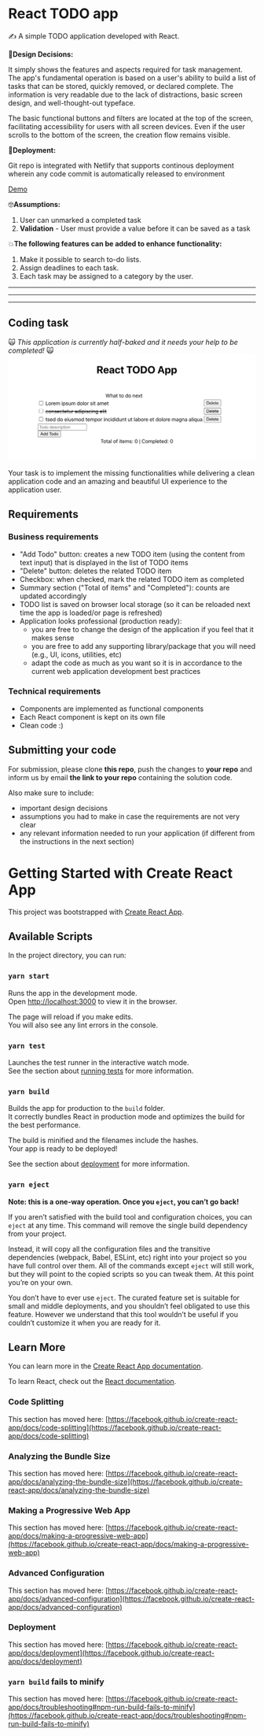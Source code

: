 # React TODO app

✍️ A simple TODO application developed with React.

🧐**Design Decisions:**

It simply shows the features and aspects required for task management. The app's fundamental operation is based on a user's ability to build a list of tasks that can be stored, quickly removed, or declared complete. The information is very readable due to the lack of distractions, basic screen design, and well-thought-out typeface.

The basic functional buttons and filters are located at the top of the screen, facilitating accessibility for users with all screen devices. Even if the user scrolls to the bottom of the screen, the creation flow remains visible.

💭**Deployment:**

Git repo is integrated with Netlify that supports continous deployment wherein any code commit is automatically released to environment

[Demo](https://tender-easley-c063c8.netlify.app)


🤓**Assumptions:**
1. User can unmarked a completed task
2. **Validation**  - User must provide a value before it can be saved as a task

💥**The following features can be added to enhance functionality:**
1. Make it possible to search to-do lists.
2. Assign deadlines to each task.
3. Each task may be assigned to a category by the user.









__ __
__ __
__ __
## Coding task

🙀 *This application is currently half-baked and it needs your help to be completed!* 🙀
![Broken app](boring-ugly-ui.png)

Your task is to implement the missing functionalities while delivering a clean application code and an amazing and beautiful UI experience to the application user.

## Requirements

### Business requirements

* "Add Todo" button:    creates a new TODO item (using the content from text input) that is displayed in the list of TODO items
* "Delete" button:      deletes the related TODO item
* Checkbox:             when checked, mark the related TODO item as completed
* Summary section ("Total of items" and "Completed"): counts are updated accordingly
* TODO list is saved on browser local storage (so it can be reloaded next time the app is loaded/or page is refreshed)
* Application looks professional (production ready):
    * you are free to change the design of the application if you feel that it makes sense
    * you are free to add any supporting library/package that you will need (e.g., UI, icons, utilities, etc)
    * adapt the code as much as you want so it is in accordance to the current web application development best practices

### Technical requirements

* Components are implemented as functional components
* Each React component is kept on its own file
* Clean code :)

## Submitting your code

For submission, please clone **this repo**, push the changes to **your repo** and inform us by email **the link to your repo** containing the solution code.

Also make sure to include:
* important design decisions
* assumptions you had to make in case the requirements are not very clear
* any relevant information needed to run your application (if different from the instructions in the next section)

# Getting Started with Create React App

This project was bootstrapped with [Create React App](https://github.com/facebook/create-react-app).

## Available Scripts

In the project directory, you can run:

### `yarn start`

Runs the app in the development mode.\
Open [http://localhost:3000](http://localhost:3000) to view it in the browser.

The page will reload if you make edits.\
You will also see any lint errors in the console.

### `yarn test`

Launches the test runner in the interactive watch mode.\
See the section about [running tests](https://facebook.github.io/create-react-app/docs/running-tests) for more information.

### `yarn build`

Builds the app for production to the `build` folder.\
It correctly bundles React in production mode and optimizes the build for the best performance.

The build is minified and the filenames include the hashes.\
Your app is ready to be deployed!

See the section about [deployment](https://facebook.github.io/create-react-app/docs/deployment) for more information.

### `yarn eject`

**Note: this is a one-way operation. Once you `eject`, you can’t go back!**

If you aren’t satisfied with the build tool and configuration choices, you can `eject` at any time. This command will remove the single build dependency from your project.

Instead, it will copy all the configuration files and the transitive dependencies (webpack, Babel, ESLint, etc) right into your project so you have full control over them. All of the commands except `eject` will still work, but they will point to the copied scripts so you can tweak them. At this point you’re on your own.

You don’t have to ever use `eject`. The curated feature set is suitable for small and middle deployments, and you shouldn’t feel obligated to use this feature. However we understand that this tool wouldn’t be useful if you couldn’t customize it when you are ready for it.

## Learn More

You can learn more in the [Create React App documentation](https://facebook.github.io/create-react-app/docs/getting-started).

To learn React, check out the [React documentation](https://reactjs.org/).

### Code Splitting

This section has moved here: [https://facebook.github.io/create-react-app/docs/code-splitting](https://facebook.github.io/create-react-app/docs/code-splitting)

### Analyzing the Bundle Size

This section has moved here: [https://facebook.github.io/create-react-app/docs/analyzing-the-bundle-size](https://facebook.github.io/create-react-app/docs/analyzing-the-bundle-size)

### Making a Progressive Web App

This section has moved here: [https://facebook.github.io/create-react-app/docs/making-a-progressive-web-app](https://facebook.github.io/create-react-app/docs/making-a-progressive-web-app)

### Advanced Configuration

This section has moved here: [https://facebook.github.io/create-react-app/docs/advanced-configuration](https://facebook.github.io/create-react-app/docs/advanced-configuration)

### Deployment

This section has moved here: [https://facebook.github.io/create-react-app/docs/deployment](https://facebook.github.io/create-react-app/docs/deployment)

### `yarn build` fails to minify

This section has moved here: [https://facebook.github.io/create-react-app/docs/troubleshooting#npm-run-build-fails-to-minify](https://facebook.github.io/create-react-app/docs/troubleshooting#npm-run-build-fails-to-minify)
